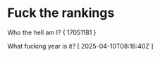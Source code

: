 # Fuck the rankings

Who the hell am I?
{ 17051181 }

What fucking year is it?
[ 2025-04-10T08:16:40Z ]
